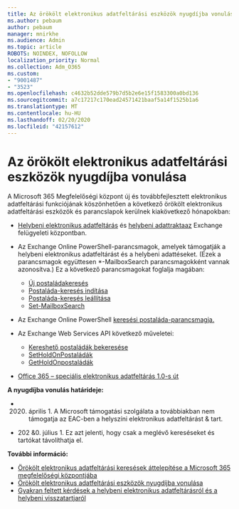 ```yaml
---
title: Az örökölt elektronikus adatfeltárási eszközök nyugdíjba vonulása
ms.author: pebaum
author: pebaum
manager: mnirkhe
ms.audience: Admin
ms.topic: article
ROBOTS: NOINDEX, NOFOLLOW
localization_priority: Normal
ms.collection: Adm_O365
ms.custom:
- "9001487"
- "3523"
ms.openlocfilehash: c4632b52dde579b7d5b2e6e15f1583300a0bd136
ms.sourcegitcommit: a7c17217c170ead24571421baaf5a14f1525b1a6
ms.translationtype: MT
ms.contentlocale: hu-HU
ms.lasthandoff: 02/20/2020
ms.locfileid: "42157612"
---
```

# <a name="retirement-of-legacy-ediscovery-tools"></a>Az örökölt elektronikus adatfeltárási eszközök nyugdíjba vonulása

A Microsoft 365 Megfelelőségi központ új és továbbfejlesztett elektronikus adatfeltárási funkciójának köszönhetően a következő örökölt elektronikus adatfeltárási eszközök és parancslapok kerülnek kiakövetkező hónapokban:

- [Helybeni elektronikus adatfeltárás](https://docs.microsoft.com/exchange/security-and-compliance/in-place-ediscovery/in-place-ediscovery) és [helybeni adattraktaaz](https://docs.microsoft.com/exchange/security-and-compliance/create-or-remove-in-place-holds) Exchange felügyeleti központban.

- Az Exchange Online PowerShell-parancsmagok, amelyek támogatják a helybeni elektronikus adatfeltárást és a helybeni adattéseket. (Ezek a parancsmagok együttesen *-MailboxSearch parancsmagokként vannak azonosítva.) Ez a következő parancsmagokat foglalja magában:

    - [Új postaládakeresés](https://docs.microsoft.com/powershell/module/exchange/policy-and-compliance-content-search/new-mailboxsearch)
    - [Postaláda-keresés indítása](https://docs.microsoft.com/powershell/module/exchange/policy-and-compliance-content-search/start-mailboxsearch)
    - [Postaláda-keresés leállítása](https://docs.microsoft.com/powershell/module/exchange/policy-and-compliance-content-search/stop-mailboxsearch)
    - [Set-MailboxSearch](https://docs.microsoft.com/powershell/module/exchange/policy-and-compliance-content-search/set-mailboxsearch)

- Az Exchange Online PowerShell [keresési postaláda-parancsmagja.](https://docs.microsoft.com/powershell/module/exchange/mailboxes/search-mailbox?view=exchange-ps)
- Az Exchange Web Services API következő műveletei:
    - [Kereshető postaládák bekeresése](https://docs.microsoft.com/exchange/client-developer/web-service-reference/getsearchablemailboxes-operation)
    - [SetHoldOnPostaládák](https://docs.microsoft.com/exchange/client-developer/web-service-reference/setholdonmailboxes-operation)
    - [GetHoldOnpostaládák](https://docs.microsoft.com/exchange/client-developer/web-service-reference/getholdonmailboxes-operation)

- [Office 365 – speciális elektronikus adatfeltárás 1.0-s út](https://docs.microsoft.com/en-us/microsoft-365/compliance/office-365-advanced-ediscovery)

**A nyugdíjba vonulás határideje:**
- 2020. április 1. A Microsoft támogatási szolgálata a továbbiakban nem támogatja az EAC-ben a helyszíni elektronikus adatfeltárást & tart.

- 202 &0. július 1. Ez azt jelenti, hogy csak a meglévő kereséseket és tartókat távolíthatja el.

**További információ:**

 - [Örökölt elektronikus adatfeltárási keresések áttelepítése a Microsoft 365 megfelelőségi központjába](https://docs.microsoft.com/en-us/microsoft-365/compliance/migrate-legacy-ediscovery-searches-and-holds)
 - [Örökölt elektronikus adatfeltárási eszközök nyugdíjba vonulása](https://docs.microsoft.com/en-us/microsoft-365/compliance/legacy-ediscovery-retirement)
 - [Gyakran feltett kérdések a helybeni elektronikus adatfeltárásról és a helybeni visszatartjaról](https://docs.microsoft.com/en-us/microsoft-365/compliance/legacy-ediscovery-retirement#faqs-about-in-place-ediscovery-and-in-place-holds)




